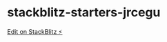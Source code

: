 # stackblitz-starters-jrcegu

[Edit on StackBlitz ⚡️](https://stackblitz.com/edit/stackblitz-starters-jrcegu)